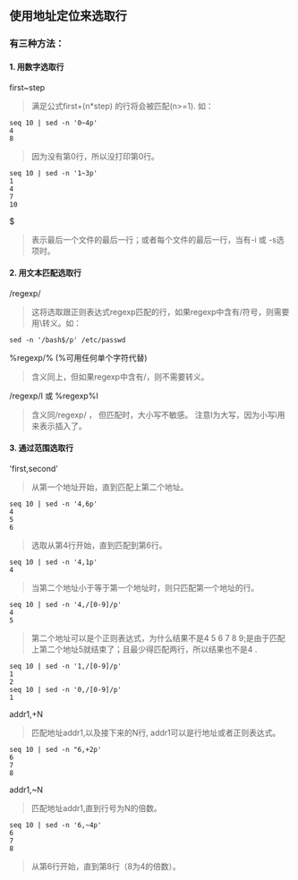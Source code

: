 ## 使用地址定位来选取行  
### 有三种方法：
#### 1. 用数字选取行    
first~step
> 满足公式first+(n*step) 的行将会被匹配(n>=1). 如：
```
seq 10 | sed -n '0~4p'
4
8
```
>因为没有第0行，所以没打印第0行。
```
seq 10 | sed -n '1~3p'
1
4
7
10
```
$ 
> 表示最后一个文件的最后一行；或者每个文件的最后一行，当有-i 或 -s选项时。  
#### 2. 用文本匹配选取行
/regexp/
> 这将选取跟正则表达式regexp匹配的行，如果regexp中含有/符号，则需要用\转义。如：
```
sed -n '/bash$/p' /etc/passwd
```
\%regexp/%  (%可用任何单个字符代替)
> 含义同上，但如果regexp中含有/，则不需要转义。

/regexp/I 或 \%regexp%I
> 含义同/regexp/ ， 但匹配时，大小写不敏感。
> 注意I为大写，因为小写i用来表示插入了。
#### 3. 通过范围选取行
'first,second'
> 从第一个地址开始，直到匹配上第二个地址。
```
seq 10 | sed -n '4,6p'
4
5
6
```
> 选取从第4行开始，直到匹配到第6行。
```
seq 10 | sed -n '4,1p'
4
```
> 当第二个地址小于等于第一个地址时，则只匹配第一个地址的行。
```
seq 10 | sed -n '4,/[0-9]/p'
4
5
```
> 第二个地址可以是个正则表达式，为什么结果不是4 5 6 7 8 9;是由于匹配上第二个地址5就结束了；且最少得匹配两行，所以结果也不是4 .
``` 
seq 10 | sed -n '1,/[0-9]/p'
1
2
seq 10 | sed -n '0,/[0-9]/p'
1
```

addr1,+N
> 匹配地址addr1,以及接下来的N行, addr1可以是行地址或者正则表达式。
```
seq 10 | sed -n "6,+2p'
6
7
8
```
addr1,~N
> 匹配地址addr1,直到行号为N的倍数。
```
seq 10 | sed -n '6,~4p'
6
7
8
```
> 从第6行开始，直到第8行（8为4的倍数）。

